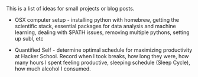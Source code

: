This is a list of ideas for small projects or blog posts.

* OSX computer setup - installing python with homebrew, getting the scientific stack, essential packages for data analysis and machine learning, dealing with $PATH issues, removing multiple pythons, setting up subl, etc

* Quantified Self - determine optimal schedule for maximizing productivity at Hacker School. Record when I took breaks, how long they were, how many hours I spent feeling productive, sleeping schedule (Sleep Cycle), how much alcohol I consumed.